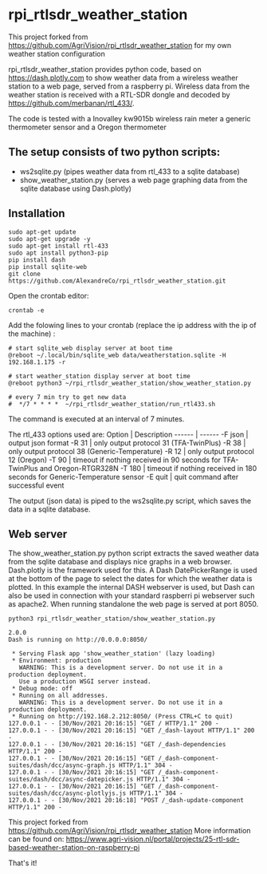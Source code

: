 # rpi_rtlsdr_weather_station
This project forked from https://github.com/AgriVision/rpi_rtlsdr_weather_station for my own weather station configuration


rpi_rtlsdr_weather_station provides  python code, based on https://dash.plotly.com to show weather data from a wireless weather station to a web page, served from a raspberry pi. Wireless data from the weather station is received with a RTL-SDR dongle and decoded by https://github.com/merbanan/rtl_433/.

The code is tested with a Inovalley kw9015b wireless rain meter a generic thermometer sensor and a Oregon thermometer


## The setup consists of two python scripts:
* <span>ws2sqlite.py</span> (pipes weather data from rtl_433 to a sqlite database)
* show_weather_station.py (serves a web page graphing data from the sqlite database using Dash.plotly)

## Installation
```
sudo apt-get update
sudo apt-get upgrade -y
sudo apt-get install rtl-433
sudo apt install python3-pip
pip install dash
pip install sqlite-web
git clone https://github.com/AlexandreCo/rpi_rtlsdr_weather_station.git

```

Open the crontab editor:
```
crontab -e
```
Add the folowing lines to your crontab (replace the ip address with the ip of the machine) :

```
# start sqlite_web display server at boot time
@reboot ~/.local/bin/sqlite_web data/weatherstation.sqlite -H 192.168.1.175 -r

# start weather_station display server at boot time
@reboot python3 ~/rpi_rtlsdr_weather_station/show_weather_station.py

# every 7 min try to get new data
#  */7 * * * *  ~/rpi_rtlsdr_weather_station/run_rtl433.sh
```
The command is executed at an interval of 7 minutes.

The rtl_433 options used are:
Option | Description
------ | ------
-F json | output json format
-R 31 | only output protocol 31 (TFA-TwinPlus)
-R 38 | only output protocol 38 (Generic-Temperature)
-R 12 | only output protocol 12 (Oregon)
-T 90 | timeout if nothing received in 90 seconds for TFA-TwinPlus and Oregon-RTGR328N
-T 180 | timeout if nothing received in 180 seconds for  Generic-Temperature sensor
-E quit | quit command after successful event

The output (json data) is piped to the <span>ws2sqlite.py</span> script, which saves the data in a sqlite database.

## Web server 

The show_weather_station.py python script extracts the saved weather data from the sqlite database and displays nice graphs in a web browser. Dash.plotly is the framework used for this. A Dash DatePickerRange is used at the bottom of the page to select the dates for which the weather data is plotted. In this example the internal DASH webserver is used, but Dash can also be used in connection with your standard raspberri pi webserver such as apache2. When running standalone the web page is served at port 8050.


```
python3 rpi_rtlsdr_weather_station/show_weather_station.py
```

```
2.0.0
Dash is running on http://0.0.0.0:8050/

 * Serving Flask app 'show_weather_station' (lazy loading)
 * Environment: production
   WARNING: This is a development server. Do not use it in a production deployment.
   Use a production WSGI server instead.
 * Debug mode: off
 * Running on all addresses.
   WARNING: This is a development server. Do not use it in a production deployment.
 * Running on http://192.168.2.212:8050/ (Press CTRL+C to quit)
127.0.0.1 - - [30/Nov/2021 20:16:15] "GET / HTTP/1.1" 200 -
127.0.0.1 - - [30/Nov/2021 20:16:15] "GET /_dash-layout HTTP/1.1" 200 -
127.0.0.1 - - [30/Nov/2021 20:16:15] "GET /_dash-dependencies HTTP/1.1" 200 -
127.0.0.1 - - [30/Nov/2021 20:16:15] "GET /_dash-component-suites/dash/dcc/async-graph.js HTTP/1.1" 304 -
127.0.0.1 - - [30/Nov/2021 20:16:15] "GET /_dash-component-suites/dash/dcc/async-datepicker.js HTTP/1.1" 304 -
127.0.0.1 - - [30/Nov/2021 20:16:15] "GET /_dash-component-suites/dash/dcc/async-plotlyjs.js HTTP/1.1" 304 -
127.0.0.1 - - [30/Nov/2021 20:16:18] "POST /_dash-update-component HTTP/1.1" 200 -
```

This project forked from https://github.com/AgriVision/rpi_rtlsdr_weather_station
More information can be found on: https://www.agri-vision.nl/portal/projects/25-rtl-sdr-based-weather-station-on-raspberry-pi

That's it!
